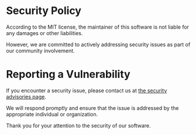 # Security Policy

According to the MIT license, the maintainer of this software is not liable for any damages or other liabilities.

However, we are committed to actively addressing security issues as part of our community involvement.

# Reporting a Vulnerability

If you encounter a security issue, please contact us at [the security advisories page](https://github.com/plainsheet/plainsheet/security/advisories).

We will respond promptly and ensure that the issue is addressed by the appropriate individual or organization.

Thank you for your attention to the security of our software.

